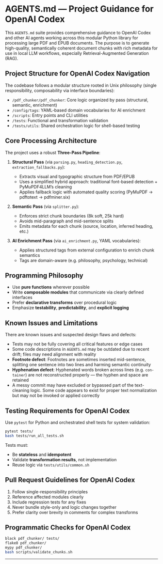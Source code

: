 # AGENTS.md — Project Guidance for OpenAI Codex

This `AGENTS.md` suite provides comprehensive guidance to OpenAI Codex and other AI agents working across this modular Python library for processing large PDF and EPUB documents. The purpose is to generate high-quality, semantically coherent document chunks with rich metadata for use in local LLM workflows, especially Retrieval-Augmented Generation (RAG).

## Project Structure for OpenAI Codex Navigation

The codebase follows a modular structure rooted in Unix philosophy (single responsibility, composability via interface boundaries):

* `/pdf_chunker/pdf_chunker`: Core logic organized by pass (structural, semantic, enrichment)
* `/config/tags`: YAML-based domain vocabularies for AI enrichment
* `/scripts`: Entry points and CLI utilities
* `/tests`: Functional and transformation validation
* `/tests/utils`: Shared orchestration logic for shell-based testing

## Core Processing Architecture

The project uses a robust **Three-Pass Pipeline**:

1. **Structural Pass** (via `parsing.py`, `heading_detection.py`, `extraction_fallbacks.py`):

   * Extracts visual and typographic structure from PDF/EPUB
   * Uses a simplified hybrid approach: traditional font-based detection + PyMuPDF4LLM’s cleaning
   * Applies fallback logic with automated quality scoring (PyMuPDF → pdftotext → pdfminer.six)

2. **Semantic Pass** (via `splitter.py`):

   * Enforces strict chunk boundaries (8k soft, 25k hard)
   * Avoids mid-paragraph and mid-sentence splits
   * Emits metadata for each chunk (source, location, inferred heading, etc.)

3. **AI Enrichment Pass** (via `ai_enrichment.py`, YAML vocabularies):

   * Applies structured tags from external configuration to enrich chunk semantics
   * Tags are domain-aware (e.g. philosophy, psychology, technical)

## Programming Philosophy

* Use **pure functions** wherever possible
* Write **composable modules** that communicate via clearly defined interfaces
* Prefer **declarative transforms** over procedural logic
* Emphasize **testability**, **predictability**, and **explicit logging**

## Known Issues and Limitations

There are known issues and suspected design flaws and defects:

* Tests may not be fully covering all critical features or edge cases
* Some code descriptions in `AGENTS.md` may be outdated due to recent drift; files may need alignment with reality
* **Footnote defect**: Footnotes are sometimes inserted mid-sentence, splitting one sentence into two lines and harming semantic continuity
* **Hyphenation defect**: Hyphenated words broken across lines (e.g. `con‐ tainer`) are not reconstructed properly — the hyphen and space are retained
* A messy commit may have excluded or bypassed part of the text-cleaning logic. Some code appears to exist for proper text normalization but may not be invoked or applied correctly

## Testing Requirements for OpenAI Codex

Use `pytest` for Python and orchestrated shell tests for system validation:

```bash
pytest tests/
bash tests/run_all_tests.sh
```

Tests must:

* Be **stateless** and **idempotent**
* Validate **transformation results**, not implementation
* Reuse logic via `tests/utils/common.sh`

## Pull Request Guidelines for OpenAI Codex

1. Follow single-responsibility principles
2. Reference affected modules clearly
3. Include regression tests for any fixes
4. Never bundle style-only and logic changes together
5. Prefer clarity over brevity in comments for complex transforms

## Programmatic Checks for OpenAI Codex

```bash
black pdf_chunker/ tests/
flake8 pdf_chunker/
mypy pdf_chunker/
bash scripts/validate_chunks.sh
```

---

